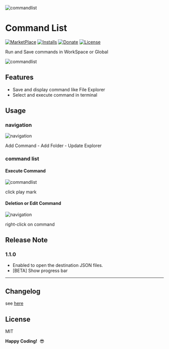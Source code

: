 ![commandlist](resources/preview.png)
# Command List 

[![MarketPlace](https://vsmarketplacebadge.apphb.com/version/yamajyn.commandlist.svg)](https://marketplace.visualstudio.com/items?itemName=yamajyn.commandlist)
[![Installs](https://vsmarketplacebadge.apphb.com/installs-short/yamajyn.commandlist.svg)](https://marketplace.visualstudio.com/items?itemName=yamajyn.commandlist)
[![Donate](https://img.shields.io/badge/Donate-PayPal-blue.svg)](https://www.paypal.com/cgi-bin/webscr?cmd=_donations&business=9RLWXDPUFZC56&currency_code=JPY&source=url)
[![License](https://img.shields.io/badge/license-MIT-blue.svg?style=flat)](https://marketplace.visualstudio.com/items/yamajyn.commandlist/license)


Run and Save commands in WorkSpace or Global

![commandlist](resources/explain.gif)

## Features

- Save and display command like File Explorer
- Select and execute command in terminal

## Usage

### navigation

![navigation](resources/navigation-view.png)

Add Command - Add Folder - Update Explorer

### command list

#### Execute Command

![commandlist](resources/execute-command.png)

click play mark

#### Deletion or Edit Command

![navigation](resources/command-list.png)

right-click on command



## Release Note

### 1.1.0

- Enabled to open the destination JSON files.
- [BETA] Show progress bar

-----------------------------------------------------------------------------------------------------------

## Changelog

see [here](https://github.com/yamajyn/commandlist/blob/master/CHANGELOG.md)

## License
MIT

**Happy Coding!**  😎
